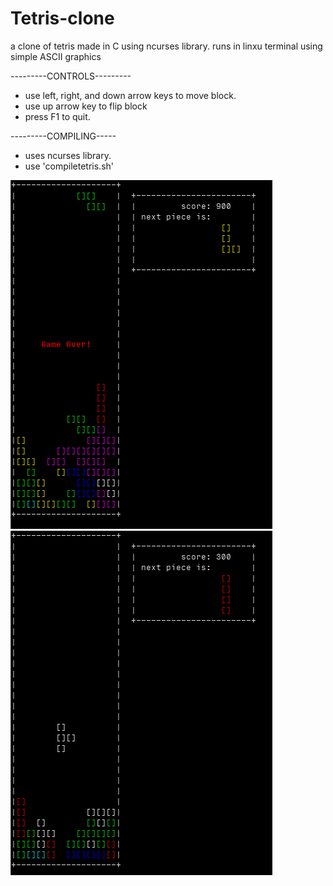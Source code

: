 # Tetris-clone
a clone of tetris made in C using ncurses library. runs in linxu terminal using simple ASCII graphics 

---------CONTROLS---------
- use left, right, and down arrow keys to move block.
- use up arrow key to flip block
- press F1 to quit.



---------COMPILING-----

- uses ncurses library.
- use 'compiletetris.sh' 

![screenshot1](/Screenshot_1.png)
![screenshot1](/Screenshot_2.png)
